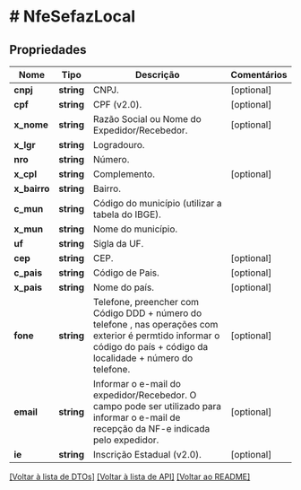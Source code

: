# # NfeSefazLocal

## Propriedades

Nome | Tipo | Descrição | Comentários
------------ | ------------- | ------------- | -------------
**cnpj** | **string** | CNPJ. | [optional]
**cpf** | **string** | CPF (v2.0). | [optional]
**x_nome** | **string** | Razão Social ou Nome do Expedidor/Recebedor. | [optional]
**x_lgr** | **string** | Logradouro. |
**nro** | **string** | Número. |
**x_cpl** | **string** | Complemento. | [optional]
**x_bairro** | **string** | Bairro. |
**c_mun** | **string** | Código do município (utilizar a tabela do IBGE). |
**x_mun** | **string** | Nome do município. |
**uf** | **string** | Sigla da UF. |
**cep** | **string** | CEP. | [optional]
**c_pais** | **string** | Código de Pais. | [optional]
**x_pais** | **string** | Nome do país. | [optional]
**fone** | **string** | Telefone, preencher com Código DDD + número do telefone , nas operações com exterior é permtido informar o código do país + código da localidade + número do telefone. | [optional]
**email** | **string** | Informar o e-mail do expedidor/Recebedor. O campo pode ser utilizado para informar o e-mail de recepção da NF-e indicada pelo expedidor. | [optional]
**ie** | **string** | Inscrição Estadual (v2.0). | [optional]

[[Voltar à lista de DTOs]](../../README.md#models) [[Voltar à lista de API]](../../README.md#endpoints) [[Voltar ao README]](../../README.md)

